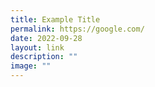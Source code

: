 ```yaml
---
title: Example Title
permalink: https://google.com/
date: 2022-09-28
layout: link
description: ""
image: ""
---
```

